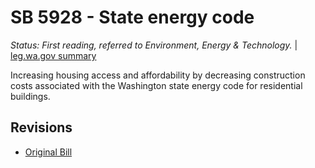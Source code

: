 # SB 5928 - State energy code
*Status: First reading, referred to Environment, Energy & Technology.* | [leg.wa.gov summary](https://app.leg.wa.gov/billsummary?BillNumber=5928&Year=2021)

Increasing housing access and affordability by decreasing construction costs associated with the Washington state energy code for residential buildings.

## Revisions
* [Original Bill](1/)